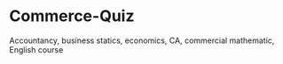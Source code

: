# Commerce-Quiz
Accountancy, business statics, economics, CA, commercial mathematic, English course

